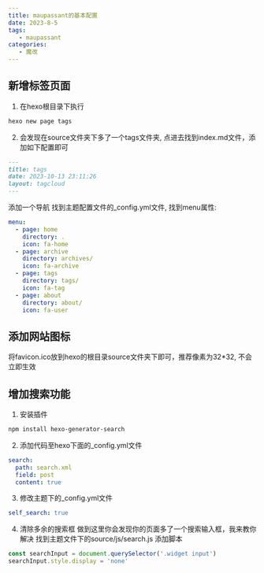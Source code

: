 ```yaml
---
title: maupassant的基本配置
date: 2023-8-5
tags:
   - maupassant
categories:
   - 魔改
---
```




## 新增标签页面
1. 在hexo根目录下执行
```sh
hexo new page tags
```


2. 会发现在source文件夹下多了一个tags文件夹, 点进去找到index.md文件，添加如下配置即可
```markdown
---
title: tags
date: 2023-10-13 23:11:26
layout: tagcloud
---
```

添加一个导航
找到主题配置文件的_config.yml文件, 找到menu属性:

```yaml
menu:
  - page: home
    directory: .
    icon: fa-home
  - page: archive
    directory: archives/
    icon: fa-archive
  - page: tags
    directory: tags/
    icon: fa-tag
  - page: about
    directory: about/
    icon: fa-user
```


## 添加网站图标
将favicon.ico放到hexo的根目录source文件夹下即可，推荐像素为32*32, 不会立即生效



## 增加搜索功能
1. 安装插件
```sh
npm install hexo-generator-search
```

2. 添加代码至hexo下面的_config.yml文件
```yaml
search:
  path: search.xml
  field: post
  content: true
```

3. 修改主题下的_config.yml文件
```yaml
self_search: true
```

4. 清除多余的搜索框
做到这里你会发现你的页面多了一个搜索输入框，我来教你解决
找到主题文件下的source/js/search.js
添加脚本
```js
const searchInput = document.querySelector('.widget input')
searchInput.style.display = 'none'
```